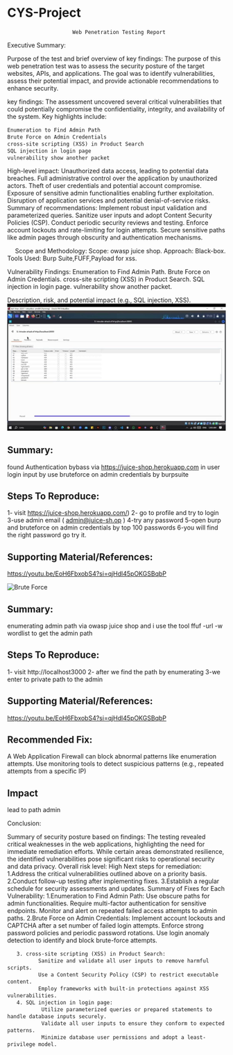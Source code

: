 # CYS-Project
                         Web Penetration Testing Report

Executive Summary:

Purpose of the test and brief overview of key findings:
The purpose of this web penetration test was to assess the security posture of the target websites, APIs, and applications. The goal was to identify vulnerabilities, assess their potential impact, and provide actionable recommendations to enhance security.

key findings:
The assessment uncovered several critical vulnerabilities that could potentially compromise the confidentiality, integrity, and availability of the system. Key highlights include:

    Enumeration to Find Admin Path
    Brute Force on Admin Credentials
    cross-site scripting (XSS) in Product Search
    SQL injection in login page
    vulnerability show another packet

High-level impact:
Unauthorized data access, leading to potential data breaches.
Full administrative control over the application by unauthorized actors.
Theft of user credentials and potential account compromise.
Exposure of sensitive admin functionalities enabling further exploitation.
Disruption of application services and potential denial-of-service risks.
 Summary of recommendations:
           Implement robust input validation and parameterized queries.
           Sanitize user inputs and adopt Content Security Policies (CSP).
           Conduct periodic security reviews and testing.
           Enforce account lockouts and rate-limiting for login attempts.
           Secure sensitive paths like admin pages through obscurity and authentication mechanisms.


  
Scope and Methodology:
       Scope: owasp juice shop.
       Approach: Black-box.
       Tools Used: Burp Suite,FUFF,Payload for xss.

 Vulnerability Findings:
                 Enumeration to Find Admin Path.
                 Brute Force on Admin Credentials.
                 cross-site scripting (XSS) in Product Search.
                 SQL injection in login page.
                 vulnerability show another packet.
                 
 Description, risk, and potential impact (e.g., SQL injection, XSS).
 ![Brute Force](Image2024.jpg)
 ## Summary:
found Authentication bybass via https://juice-shop.herokuapp.com in user login input by use bruteforce on admin credentials by burpsuite

## Steps To Reproduce:

1- visit https://juice-shop.herokuapp.com/)
2- go to profile and try to login
3-use admin email ( admin@juice-sh.op )
4-try any password 
5-open burp and bruteforce on admin credentials by top 100 passwords
6-you will find the right password go try it.

## Supporting Material/References:

https://youtu.be/EoH6FbxobS4?si=qjHdl45pOKGSBqbP

![Brute Force](Image)
## Summary:

enumerating admin path via owasp juice shop and i use the tool ffuf -url -w wordlist to get the admin path 

## Steps To Reproduce:

1- visit http://localhost3000
2- after we find the path by enumerating
3-we enter to private path to the admin
## Supporting Material/References:

https://youtu.be/EoH6FbxobS4?si=qjHdl45pOKGSBqbP
## Recommended Fix:

A Web Application Firewall can block abnormal patterns like enumeration attempts.
Use monitoring tools to detect suspicious patterns (e.g., repeated attempts from a specific IP)
## Impact

lead to path admin

Conclusion:

Summary of security posture based on findings:
The testing revealed critical weaknesses in the web applications, highlighting the need for immediate remediation efforts. While certain areas demonstrated resilience, the identified vulnerabilities pose significant risks to operational security and data privacy.
Overall risk level: High
Next steps for remediation:
        1.Address the critical vulnerabilities outlined above on a priority basis.
        2.Conduct follow-up testing after implementing fixes.
        3.Establish a regular schedule for security assessments and updates.
Summary of Fixes for Each Vulnerability:
      1.Enumeration to Find Admin Path:
              Use obscure paths for admin functionalities.
              Require multi-factor authentication for sensitive endpoints.
              Monitor and alert on repeated failed access attempts to admin paths.
       2.Brute Force on Admin Credentials: 
              Implement account lockouts and CAPTCHA after a set number of failed login attempts.
              Enforce strong password policies and periodic password rotations.
              Use login anomaly detection to identify and block brute-force attempts.

       3. cross-site scripting (XSS) in Product Search:
              Sanitize and validate all user inputs to remove harmful scripts.
              Use a Content Security Policy (CSP) to restrict executable content.
              Employ frameworks with built-in protections against XSS vulnerabilities.
       4. SQL injection in login page:
               Utilize parameterized queries or prepared statements to handle database inputs securely.
               Validate all user inputs to ensure they conform to expected patterns.
               Minimize database user permissions and adopt a least-privilege model.







 

 

